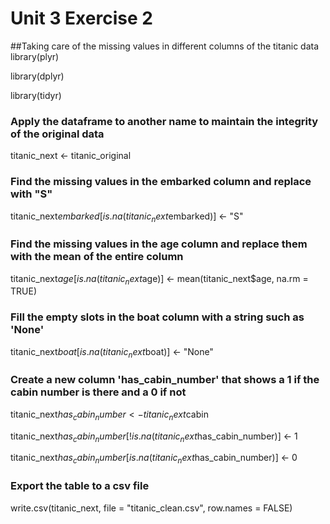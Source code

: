 # Unit 3 Exercise 2
##Taking care of the missing values in different columns of the titanic data
library(plyr)

library(dplyr)

library(tidyr)

### Apply the dataframe to another name to maintain the integrity of the original data
titanic_next <- titanic_original

### Find the missing values in the embarked column and replace with "S"
titanic_next$embarked[is.na(titanic_next$embarked)] <- "S"

### Find the missing values in the age column and replace them with the mean of the entire column
titanic_next$age[is.na(titanic_next$age)] <- mean(titanic_next$age, na.rm = TRUE)

### Fill the empty slots in the boat column with a string such as 'None'
titanic_next$boat[is.na(titanic_next$boat)] <- "None"

### Create a new column 'has_cabin_number' that shows a 1 if the cabin number is there and a 0 if not
titanic_next$has_cabin_number <- titanic_next$cabin

titanic_next$has_cabin_number[!is.na(titanic_next$has_cabin_number)] <- 1

titanic_next$has_cabin_number[is.na(titanic_next$has_cabin_number)] <- 0

### Export the table to a csv file
write.csv(titanic_next, file = "titanic_clean.csv", row.names = FALSE)
